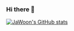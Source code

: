 ### Hi there 👋

<!--
**ShinJaWoon/ShinJaWoon** is a ✨ _special_ ✨ repository because its `README.md` (this file) appears on your GitHub profile.

Here are some ideas to get you started:

- 🔭 I’m currently working on ...
- 🌱 I’m currently learning ...
- 👯 I’m looking to collaborate on ...
- 🤔 I’m looking for help with ...
- 💬 Ask me about ...
- 📫 How to reach me: ...
- 😄 Pronouns: ...
- ⚡ Fun fact: ...
-->


[![JaWoon's GitHub stats](https://github-readme-stats.vercel.app/api?username=ShinJaWoon&show_icons=true)](https://github.com/anuraghazra/github-readme-stats)

